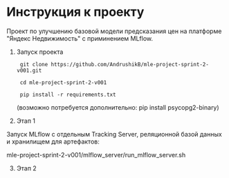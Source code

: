 # Инструкция к проекту
Проект по улучшению базовой модели предсказания цен на платформе "Яндекс Недвижимость" c приминением MLflow.

1. Запуск проекта

        git clone https://github.com/AndrushikB/mle-project-sprint-2-v001.git

        cd mle-project-sprint-2-v001

        pip install -r requirements.txt

   (возможно потребуется дополнительно: pip install psycopg2-binary)

2. Этап 1

  Запуск MLflow с отдельным Tracking Server, реляционной базой данных и хранилищем для артефактов:
  
  mle-project-sprint-2-v001/mlflow_server/run_mlflow_server.sh

3. Этап 2

   


